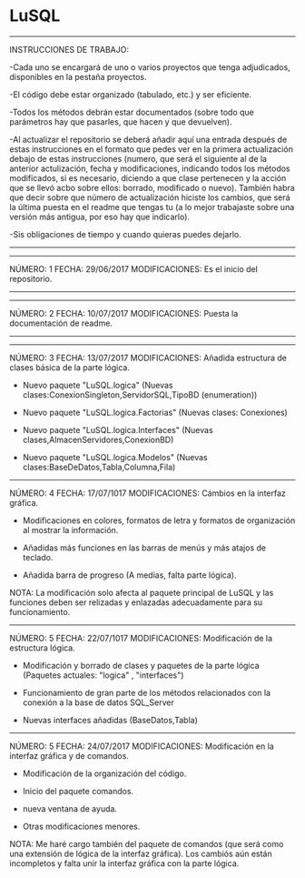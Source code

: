 
# LuSQL
-------------------------
INSTRUCCIONES DE TRABAJO:

-Cada uno se encargará de uno o varios proyectos que tenga adjudicados,
disponibles en la pestaña proyectos.

-El código debe estar organizado (tabulado, etc.) y ser eficiente.

-Todos los métodos debrán estar documentados (sobre todo que parámetros hay
que pasarles, que hacen y que devuelven).

-Al actualizar el repositorio se deberá añadir aquí una entrada después de estas
instrucciones en el formato que pedes ver en la primera actualización debajo de
estas instrucciones (numero, que será el siguiente al de la anterior
actulización, fecha y modificaciones, indicando todos los métodos modificados, si es necesario, diciendo a que clase
pertenecen y la acción que se llevó acbo sobre ellos: borrado, modificado o nuevo).
También habra que decir sobre que número de actualización hiciste los cambios, que
será la última puesta en el readme que tengas tu (a lo mejor trabajaste sobre una
versión más antigua, por eso hay que indicarlo).

-Sis obligaciones de tiempo y cuando quieras puedes dejarlo.

-------------------------

*****
NÚMERO: 1
FECHA: 29/06/2017
MODIFICACIONES: Es el inicio del repositorio.
*****

*****
NÚMERO: 2
FECHA: 10/07/2017
MODIFICACIONES: Puesta la documentación de readme.
*****

*****
NÚMERO: 3
FECHA: 13/07/2017
MODIFICACIONES: Añadida estructura de clases básica de la parte lógica.

- Nuevo paquete "LuSQL.logica" (Nuevas clases:ConexionSingleton,ServidorSQL,TipoBD (enumeration))

- Nuevo paquete "LuSQL.logica.Factorias" (Nuevas clases: Conexiones)

- Nuevo paquete "LuSQL.logica.Interfaces" (Nuevas clases,AlmacenServidores,ConexionBD)

- Nuevo paquete "LuSQL.logica.Modelos" (Nuevas clases:BaseDeDatos,Tabla,Columna,Fila)

*****
NÚMERO: 4
FECHA: 17/07/1017
MODIFICACIONES: Cámbios en la interfaz gráfica.

- Modificaciones en colores, formatos de letra y formatos de organización al mostrar la información.

- Añadidas más funciones en las barras de menús y más atajos de teclado.

- Añadida barra de progreso (A medias, falta parte lógica).

NOTA: La modificación solo afecta al paquete principal de LuSQL y las funciones deben
ser relizadas y enlazadas adecuadamente para su funcionamiento.

*****
NÚMERO: 5
FECHA: 22/07/1017
MODIFICACIONES: Modificación de la estructura lógica.

- Modificación y borrado de clases y paquetes de la parte lógica (Paquetes actuales: "logica" , "interfaces")
	
- Funcionamiento de gran parte de los métodos relacionados con la conexión a la base de datos SQL_Server
	
- Nuevas interfaces añadidas (BaseDatos,Tabla)

*****
NÚMERO: 5
FECHA: 24/07/2017
MODIFICACIONES: Modificación en la interfaz gráfica y de comandos.

- Modificación de la organización del código.

- Inicio del paquete comandos.

- nueva ventana de ayuda.

- Otras modificaciones menores.

NOTA: Me haré cargo también del paquete de comandos (que será como una extensión de lógica de la interfaz
gráfica). Los cambiós aún están incompletos y falta unir la interfaz gráfica con la parte lógica.
	

